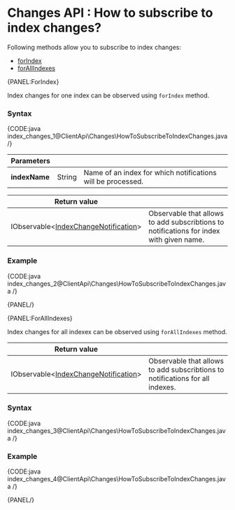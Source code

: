 # Changes API : How to subscribe to index changes?

Following methods allow you to subscribe to index changes:

- [forIndex](../../client-api/changes/how-to-subscribe-to-index-changes#forindex)
- [forAllIndexes](../../client-api/changes/how-to-subscribe-to-index-changes#forallindexes)

{PANEL:ForIndex}

Index changes for one index can be observed using `forIndex` method.

### Syntax

{CODE:java index_changes_1@ClientApi\Changes\HowToSubscribeToIndexChanges.java /}

| Parameters | | |
| ------------- | ------------- | ----- |
| **indexName** | String | Name of an index for which notifications will be processed. |

| Return value | |
| ------------- | ----- |
| IObservable<[IndexChangeNotification](../../glossary/index-change-notification)> | Observable that allows to add subscribtions to notifications for index with given name. |

### Example

{CODE:java index_changes_2@ClientApi\Changes\HowToSubscribeToIndexChanges.java /}

{PANEL/}

{PANEL:ForAllIndexes}

Index changes for all indexex can be observed using `forAllIndexes` method.

| Return value | |
| ------------- | ----- |
| IObservable<[IndexChangeNotification](../../glossary/index-change-notification)> | Observable that allows to add subscribtions to notifications for all indexes. |

### Syntax

{CODE:java index_changes_3@ClientApi\Changes\HowToSubscribeToIndexChanges.java /}

### Example

{CODE:java index_changes_4@ClientApi\Changes\HowToSubscribeToIndexChanges.java /}

{PANEL/}
